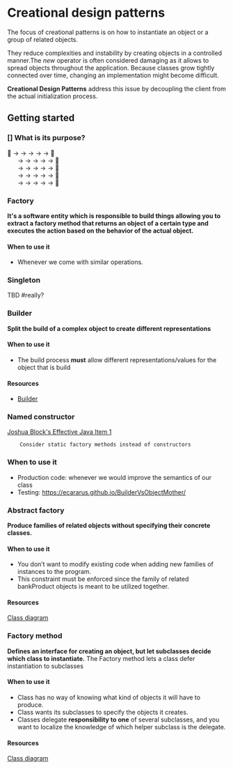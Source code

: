 # Creational design patterns

The focus of creational patterns is on how to instantiate an object or a group of related objects.

They reduce complexities and instability by creating objects in a controlled manner.The _new_ operator is often considered damaging as it allows to spread objects throughout the application. Because classes grow tightly connected over time, changing an implementation might become difficult.

**Creational Design Patterns** address this issue by decoupling the client from the actual initialization process.

## Getting started 

### [] What is its purpose?

🚗 &rarr; &rarr; &rarr; &rarr; &rarr; 🚗\
&nbsp;&nbsp;&nbsp;&nbsp;&nbsp; &rarr; &rarr; &rarr; &rarr; &rarr; 🚗\
&nbsp;&nbsp;&nbsp;&nbsp;&nbsp; &rarr; &rarr; &rarr; &rarr; &rarr; 🚗\
&nbsp;&nbsp;&nbsp;&nbsp;&nbsp; &rarr; &rarr; &rarr; &rarr; &rarr; 🚗\
&nbsp;&nbsp;&nbsp;&nbsp;&nbsp; &rarr; &rarr; &rarr; &rarr; &rarr; 🚗

### Factory

**It's a software entity which is responsible to build things allowing you to extract a factory method that returns an object of a certain type and executes the action based on the behavior of the actual object.**

#### When to use it

- Whenever we come with similar operations.

### Singleton

TBD #really?

### Builder 

**Split the build of a complex object to create different representations**

#### When to use it

- The build process **must** allow different representations/values for the object that is build

#### Resources

- [Builder](https://refactoring.guru/design-patterns/builder)

### Named constructor

[Joshua Block's Effective Java Item 1](https://www.pearson.com/us/higher-education/program/Bloch-Effective-Java-3rd-Edition/PGM1763855.html)

```
    Consider static factory methods instead of constructors
```

### When to use it

- Production code: whenever we would improve the semantics of our class
- Testing:  https://ecararus.github.io/BuilderVsObjectMother/

### Abstract factory

**Produce families of related objects without specifying their concrete classes.**

#### When to use it

- You don’t want to modify existing code when adding new families of instances to the program.
- This constraint must be enforced since the family of related bankProduct objects is meant to be utilized together.

#### Resources

[Class diagram](https://refactoring.guru/design-patterns/abstract-factory)

### Factory method

**Defines an interface for creating an object, but let subclasses decide which class to instantiate.**
The Factory method lets a class defer instantiation to subclasses

#### When to use it

- Class has no way of knowing what kind of objects it will have to produce.
- Class wants its subclasses to specify the objects it creates.
- Classes delegate **responsibility to one** of several subclasses, and you want to localize the knowledge of which helper subclass is the delegate.

#### Resources

[Class diagram](https://refactoring.guru/design-patterns/factory-method)




